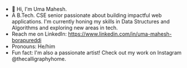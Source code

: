 - 👋 Hi, I'm Uma Mahesh.
- A B.Tech. CSE senior passionate about building impactful web applications. I'm currently honing my skills in Data Structures and Algorithms and exploring new areas in tech.
- Reach me on LinkedIn: https://www.linkedin.com/in/uma-mahesh-borapureddi
- Pronouns: He/him
- Fun fact: I'm also a passionate artist! Check out my work on Instagram @thecalligraphyhome.
